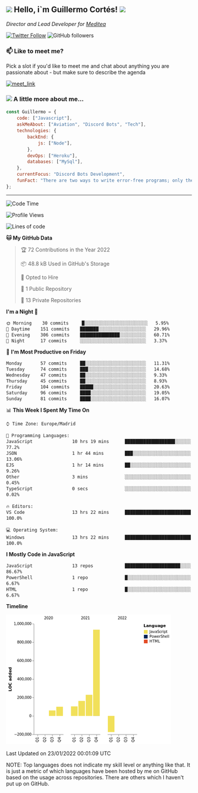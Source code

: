 <h2><img src="https://emojis.slackmojis.com/emojis/images/1531849430/4246/blob-sunglasses.gif?1531849430" width="30"/> Hello, i`m Guillermo Cortés! <img src="https://media.giphy.com/media/PiuVH04cd9JcmqqWKK/giphy.gif" width="50"></h2>
<p><em>Director and Lead Developer for <a href="https://mediteavirtual.es/">Meditea</a>
</em></p>

[![Twitter Follow](https://img.shields.io/twitter/follow/concara3443?label=Follow)](https://twitter.com/intent/follow?screen_name=concara3443)
![GitHub followers](https://img.shields.io/github/followers/concara3443?label=Follow&style=social)

### 📫 Like to meet me?

Pick a slot if you'd like to meet me and chat about anything you are passionate about - but make sure to describe the agenda

<a href="https://calendly.com/concara3443/15min" target="_blank"><img width="498" alt="meet_link" src="https://i.imgur.com/1ZwQj1h.png"></a>


### <img src="https://media.giphy.com/media/WFZvB7VIXBgiz3oDXE/giphy.gif" width="50"> A little more about me...  

```javascript
const Guillermo = {
    code: ["Javascript"],
    askMeAbout: ["Aviation", "Discord Bots", "Tech"],
    technologies: {
        backEnd: {
            js: ["Node"],
        },
        devOps: ["Heroku"],
        databases: ["MySql"],
    },
    currentFocus: "Discord Bots Development",
    funFact: "There are two ways to write error-free programs; only the third one works"
};
```

---

<!--START_SECTION:waka-->
![Code Time](http://img.shields.io/badge/Code%20Time-17%20hrs%205%20mins-blue)

![Profile Views](http://img.shields.io/badge/Profile%20Views-113-blue)

![Lines of code](https://img.shields.io/badge/From%20Hello%20World%20I%27ve%20Written-1%20Million%20lines%20of%20code-blue)

**🐱 My GitHub Data** 

> 🏆 72 Contributions in the Year 2022
 > 
> 📦 48.8 kB Used in GitHub's Storage 
 > 
> 💼 Opted to Hire
 > 
> 📜 1 Public Repository 
 > 
> 🔑 13 Private Repositories  
 > 
**I'm a Night 🦉** 

```text
🌞 Morning    30 commits     █░░░░░░░░░░░░░░░░░░░░░░░░   5.95% 
🌆 Daytime    151 commits    ███████░░░░░░░░░░░░░░░░░░   29.96% 
🌃 Evening    306 commits    ███████████████░░░░░░░░░░   60.71% 
🌙 Night      17 commits     ░░░░░░░░░░░░░░░░░░░░░░░░░   3.37%

```
📅 **I'm Most Productive on Friday** 

```text
Monday       57 commits     ██░░░░░░░░░░░░░░░░░░░░░░░   11.31% 
Tuesday      74 commits     ███░░░░░░░░░░░░░░░░░░░░░░   14.68% 
Wednesday    47 commits     ██░░░░░░░░░░░░░░░░░░░░░░░   9.33% 
Thursday     45 commits     ██░░░░░░░░░░░░░░░░░░░░░░░   8.93% 
Friday       104 commits    █████░░░░░░░░░░░░░░░░░░░░   20.63% 
Saturday     96 commits     ████░░░░░░░░░░░░░░░░░░░░░   19.05% 
Sunday       81 commits     ████░░░░░░░░░░░░░░░░░░░░░   16.07%

```


📊 **This Week I Spent My Time On** 

```text
⌚︎ Time Zone: Europe/Madrid

💬 Programming Languages: 
JavaScript               10 hrs 19 mins      ███████████████████░░░░░░   77.2% 
JSON                     1 hr 44 mins        ███░░░░░░░░░░░░░░░░░░░░░░   13.06% 
EJS                      1 hr 14 mins        ██░░░░░░░░░░░░░░░░░░░░░░░   9.26% 
Other                    3 mins              ░░░░░░░░░░░░░░░░░░░░░░░░░   0.45% 
TypeScript               0 secs              ░░░░░░░░░░░░░░░░░░░░░░░░░   0.02%

🔥 Editors: 
VS Code                  13 hrs 22 mins      █████████████████████████   100.0%

💻 Operating System: 
Windows                  13 hrs 22 mins      █████████████████████████   100.0%

```

**I Mostly Code in JavaScript** 

```text
JavaScript               13 repos            █████████████████████░░░░   86.67% 
PowerShell               1 repo              █░░░░░░░░░░░░░░░░░░░░░░░░   6.67% 
HTML                     1 repo              █░░░░░░░░░░░░░░░░░░░░░░░░   6.67%

```


**Timeline**

![Chart not found](https://raw.githubusercontent.com/Concara3443/Concara3443/main/charts/bar_graph.png) 


 Last Updated on 23/01/2022 00:01:09 UTC
<!--END_SECTION:waka-->

NOTE: Top languages does not indicate my skill level or anything like that. It is just a metric of which languages have been hosted by me on GitHub based on the usage across repositories. There are others which I haven't put up on GitHub.

